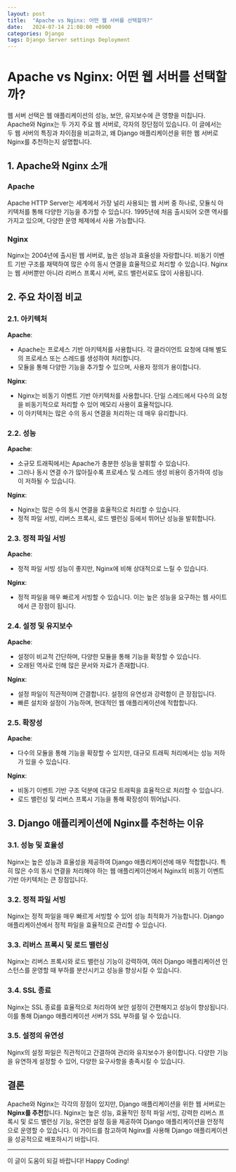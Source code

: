```yaml
---
layout: post
title:  "Apache vs Nginx: 어떤 웹 서버를 선택할까?"
date:   2024-07-14 21:08:00 +0900
categories: Django
tags: Django Server settings Deployment
---
```



# Apache vs Nginx: 어떤 웹 서버를 선택할까?

웹 서버 선택은 웹 애플리케이션의 성능, 보안, 유지보수에 큰 영향을 미칩니다. Apache와 Nginx는 두 가지 주요 웹 서버로, 각자의 장단점이 있습니다. 이 글에서는 두 웹 서버의 특징과 차이점을 비교하고, 왜 Django 애플리케이션을 위한 웹 서버로 Nginx를 추천하는지 설명합니다.

## 1. Apache와 Nginx 소개

### Apache

Apache HTTP Server는 세계에서 가장 널리 사용되는 웹 서버 중 하나로, 모듈식 아키텍처를 통해 다양한 기능을 추가할 수 있습니다. 1995년에 처음 출시되어 오랜 역사를 가지고 있으며, 다양한 운영 체제에서 사용 가능합니다.

### Nginx

Nginx는 2004년에 출시된 웹 서버로, 높은 성능과 효율성을 자랑합니다. 비동기 이벤트 기반 구조를 채택하여 많은 수의 동시 연결을 효율적으로 처리할 수 있습니다. Nginx는 웹 서버뿐만 아니라 리버스 프록시 서버, 로드 밸런서로도 많이 사용됩니다.

## 2. 주요 차이점 비교

### 2.1. 아키텍처

**Apache**:

- Apache는 프로세스 기반 아키텍처를 사용합니다. 각 클라이언트 요청에 대해 별도의 프로세스 또는 스레드를 생성하여 처리합니다.
- 모듈을 통해 다양한 기능을 추가할 수 있으며, 사용자 정의가 용이합니다.

**Nginx**:

- Nginx는 비동기 이벤트 기반 아키텍처를 사용합니다. 단일 스레드에서 다수의 요청을 비동기적으로 처리할 수 있어 메모리 사용이 효율적입니다.
- 이 아키텍처는 많은 수의 동시 연결을 처리하는 데 매우 유리합니다.

### 2.2. 성능

**Apache**:

- 소규모 트래픽에서는 Apache가 충분한 성능을 발휘할 수 있습니다.
- 그러나 동시 연결 수가 많아질수록 프로세스 및 스레드 생성 비용이 증가하여 성능이 저하될 수 있습니다.

**Nginx**:

- Nginx는 많은 수의 동시 연결을 효율적으로 처리할 수 있습니다.
- 정적 파일 서빙, 리버스 프록시, 로드 밸런싱 등에서 뛰어난 성능을 발휘합니다.

### 2.3. 정적 파일 서빙

**Apache**:

- 정적 파일 서빙 성능이 좋지만, Nginx에 비해 상대적으로 느릴 수 있습니다.

**Nginx**:

- 정적 파일을 매우 빠르게 서빙할 수 있습니다. 이는 높은 성능을 요구하는 웹 사이트에서 큰 장점이 됩니다.

### 2.4. 설정 및 유지보수

**Apache**:

- 설정이 비교적 간단하며, 다양한 모듈을 통해 기능을 확장할 수 있습니다.
- 오래된 역사로 인해 많은 문서와 자료가 존재합니다.

**Nginx**:

- 설정 파일이 직관적이며 간결합니다. 설정의 유연성과 강력함이 큰 장점입니다.
- 빠른 설치와 설정이 가능하며, 현대적인 웹 애플리케이션에 적합합니다.

### 2.5. 확장성

**Apache**:

- 다수의 모듈을 통해 기능을 확장할 수 있지만, 대규모 트래픽 처리에서는 성능 저하가 있을 수 있습니다.

**Nginx**:

- 비동기 이벤트 기반 구조 덕분에 대규모 트래픽을 효율적으로 처리할 수 있습니다.
- 로드 밸런싱 및 리버스 프록시 기능을 통해 확장성이 뛰어납니다.

## 3. Django 애플리케이션에 Nginx를 추천하는 이유

### 3.1. 성능 및 효율성

Nginx는 높은 성능과 효율성을 제공하여 Django 애플리케이션에 매우 적합합니다. 특히 많은 수의 동시 연결을 처리해야 하는 웹 애플리케이션에서 Nginx의 비동기 이벤트 기반 아키텍처는 큰 장점입니다.

### 3.2. 정적 파일 서빙

Nginx는 정적 파일을 매우 빠르게 서빙할 수 있어 성능 최적화가 가능합니다. Django 애플리케이션에서 정적 파일을 효율적으로 관리할 수 있습니다.

### 3.3. 리버스 프록시 및 로드 밸런싱

Nginx는 리버스 프록시와 로드 밸런싱 기능이 강력하여, 여러 Django 애플리케이션 인스턴스를 운영할 때 부하를 분산시키고 성능을 향상시킬 수 있습니다.

### 3.4. SSL 종료

Nginx는 SSL 종료를 효율적으로 처리하여 보안 설정이 간편해지고 성능이 향상됩니다. 이를 통해 Django 애플리케이션 서버가 SSL 부하를 덜 수 있습니다.

### 3.5. 설정의 유연성

Nginx의 설정 파일은 직관적이고 간결하여 관리와 유지보수가 용이합니다. 다양한 기능을 유연하게 설정할 수 있어, 다양한 요구사항을 충족시킬 수 있습니다.

## 결론

Apache와 Nginx는 각각의 장점이 있지만, Django 애플리케이션을 위한 웹 서버로는 **Nginx를 추천**합니다. Nginx는 높은 성능, 효율적인 정적 파일 서빙, 강력한 리버스 프록시 및 로드 밸런싱 기능, 유연한 설정 등을 제공하여 Django 애플리케이션을 안정적으로 운영할 수 있습니다. 이 가이드를 참고하여 Nginx를 사용해 Django 애플리케이션을 성공적으로 배포하시기 바랍니다.

------

이 글이 도움이 되길 바랍니다! Happy Coding!